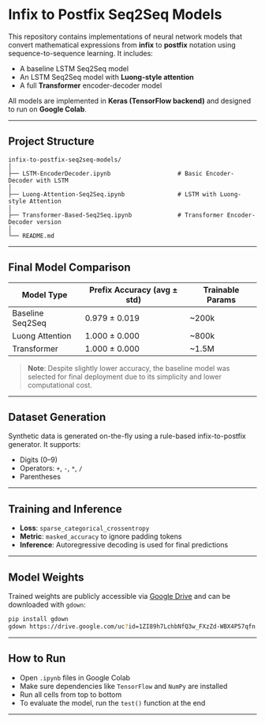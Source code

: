 # Infix to Postfix Seq2Seq Models

This repository contains implementations of neural network models that convert mathematical expressions from **infix** to **postfix** notation using sequence-to-sequence learning. It includes:

- A baseline LSTM Seq2Seq model  
- An LSTM Seq2Seq model with **Luong-style attention**  
- A full **Transformer** encoder-decoder model  

All models are implemented in **Keras (TensorFlow backend)** and designed to run on **Google Colab**.

---

## Project Structure

```
infix-to-postfix-seq2seq-models/
│
├── LSTM-EncoderDecoder.ipynb                   # Basic Encoder-Decoder with LSTM
│
├── Luong-Attention-Seq2Seq.ipynb               # LSTM with Luong-style Attention
│
├── Transformer-Based-Seq2Seq.ipynb             # Transformer Encoder-Decoder version
│
└── README.md
```

---

## Final Model Comparison

| Model Type         | Prefix Accuracy (avg ± std) | Trainable Params |
|--------------------|-----------------------------|------------------|
| Baseline Seq2Seq   | 0.979 ± 0.019               | ~200k            |
| Luong Attention    | 1.000 ± 0.000               | ~800k            |
| Transformer        | 1.000 ± 0.000               | ~1.5M            |

>  **Note**: Despite slightly lower accuracy, the baseline model was selected for final deployment due to its simplicity and lower computational cost.

---

##  Dataset Generation

Synthetic data is generated on-the-fly using a rule-based infix-to-postfix generator. It supports:

- Digits (0–9)  
- Operators: `+`, `-`, `*`, `/`  
- Parentheses

---

## Training and Inference

- **Loss**: `sparse_categorical_crossentropy`  
- **Metric**: `masked_accuracy` to ignore padding tokens  
- **Inference**: Autoregressive decoding is used for final predictions  

---

## Model Weights

Trained weights are publicly accessible via [Google Drive](https://drive.google.com/file/d/1ZI89h7LchbNfQ3w_FXzZd-WBX4P57qfn/view?usp=share_link) and can be downloaded with `gdown`:

```bash
pip install gdown
gdown https://drive.google.com/uc?id=1ZI89h7LchbNfQ3w_FXzZd-WBX4P57qfn
```

---

## How to Run

- Open `.ipynb` files in Google Colab  
- Make sure dependencies like `TensorFlow` and `NumPy` are installed  
- Run all cells from top to bottom  
- To evaluate the model, run the `test()` function at the end

---
